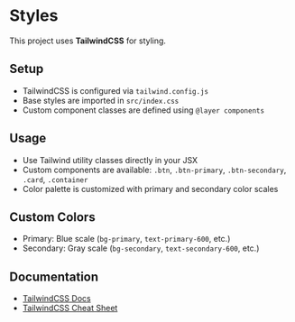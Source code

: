 # Styles

This project uses **TailwindCSS** for styling.

## Setup
- TailwindCSS is configured via `tailwind.config.js`
- Base styles are imported in `src/index.css`
- Custom component classes are defined using `@layer components`

## Usage
- Use Tailwind utility classes directly in your JSX
- Custom components are available: `.btn`, `.btn-primary`, `.btn-secondary`, `.card`, `.container`
- Color palette is customized with primary and secondary color scales

## Custom Colors
- Primary: Blue scale (`bg-primary`, `text-primary-600`, etc.)
- Secondary: Gray scale (`bg-secondary`, `text-secondary-600`, etc.)

## Documentation
- [TailwindCSS Docs](https://tailwindcss.com/docs)
- [TailwindCSS Cheat Sheet](https://tailwindcomponents.com/cheatsheet/)
